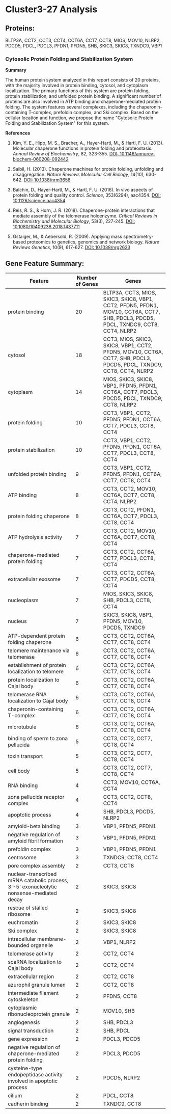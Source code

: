 # Cluster3-27 Analysis

## Proteins: 

BLTP3A, CCT2, CCT3, CCT4, CCT6A, CCT7, CCT8, MIOS, MOV10, NLRP2, PDCD5, PDCL, PDCL3, PFDN1, PFDN5, SHB, SKIC3, SKIC8, TXNDC9, VBP1

### Cytosolic Protein Folding and Stabilization System

**Summary**

The human protein system analyzed in this report consists of 20 proteins, with the majority involved in protein binding, cytosol, and cytoplasm localization. The primary functions of this system are protein folding, protein stabilization, and unfolded protein binding. A significant number of proteins are also involved in ATP binding and chaperone-mediated protein folding. The system features several complexes, including the chaperonin-containing T-complex, prefoldin complex, and Ski complex. Based on the cellular location and function, we propose the name "Cytosolic Protein Folding and Stabilization System" for this system.

**References**

1. Kim, Y. E., Hipp, M. S., Bracher, A., Hayer-Hartl, M., & Hartl, F. U. (2013). Molecular chaperone functions in protein folding and proteostasis. *Annual Review of Biochemistry*, 82, 323-355. [DOI: 10.1146/annurev-biochem-060208-092442](https://doi.org/10.1146/annurev-biochem-060208-092442)

2. Saibil, H. (2013). Chaperone machines for protein folding, unfolding and disaggregation. *Nature Reviews Molecular Cell Biology*, 14(10), 630-642. [DOI: 10.1038/nrm3658](https://doi.org/10.1038/nrm3658)

3. Balchin, D., Hayer-Hartl, M., & Hartl, F. U. (2016). In vivo aspects of protein folding and quality control. *Science*, 353(6294), aac4354. [DOI: 10.1126/science.aac4354](https://doi.org/10.1126/science.aac4354)

4. Reis, R. S., & Horn, J. R. (2018). Chaperone-protein interactions that mediate assembly of the telomerase holoenzyme. *Critical Reviews in Biochemistry and Molecular Biology*, 53(3), 227-245. [DOI: 10.1080/10409238.2018.1437711](https://doi.org/10.1080/10409238.2018.1437711)

5. Gstaiger, M., & Aebersold, R. (2009). Applying mass spectrometry-based proteomics to genetics, genomics and network biology. *Nature Reviews Genetics*, 10(9), 617-627. [DOI: 10.1038/nrg2633](https://doi.org/10.1038/nrg2633)

## Gene Feature Summary: 

| Feature | Number of Genes | Genes |
| --- | --- | --- |
| protein binding | 20 | BLTP3A, CCT3, MIOS, SKIC3, SKIC8, VBP1, CCT2, PFDN5, PFDN1, MOV10, CCT6A, CCT7, SHB, PDCL3, PDCD5, PDCL, TXNDC9, CCT8, CCT4, NLRP2 |
| cytosol | 18 | CCT3, MIOS, SKIC3, SKIC8, VBP1, CCT2, PFDN5, MOV10, CCT6A, CCT7, SHB, PDCL3, PDCD5, PDCL, TXNDC9, CCT8, CCT4, NLRP2 |
| cytoplasm | 14 | MIOS, SKIC3, SKIC8, VBP1, PFDN5, PFDN1, CCT6A, CCT7, PDCL3, PDCD5, PDCL, TXNDC9, CCT8, NLRP2 |
| protein folding | 10 | CCT3, VBP1, CCT2, PFDN5, PFDN1, CCT6A, CCT7, PDCL3, CCT8, CCT4 |
| protein stabilization | 10 | CCT3, VBP1, CCT2, PFDN5, PFDN1, CCT6A, CCT7, PDCL3, CCT8, CCT4 |
| unfolded protein binding | 9 | CCT3, VBP1, CCT2, PFDN5, PFDN1, CCT6A, CCT7, CCT8, CCT4 |
| ATP binding | 8 | CCT3, CCT2, MOV10, CCT6A, CCT7, CCT8, CCT4, NLRP2 |
| protein folding chaperone | 8 | CCT3, CCT2, PFDN1, CCT6A, CCT7, PDCL3, CCT8, CCT4 |
| ATP hydrolysis activity | 7 | CCT3, CCT2, MOV10, CCT6A, CCT7, CCT8, CCT4 |
| chaperone-mediated protein folding | 7 | CCT3, CCT2, CCT6A, CCT7, PDCL3, CCT8, CCT4 |
| extracellular exosome | 7 | CCT3, CCT2, CCT6A, CCT7, PDCD5, CCT8, CCT4 |
| nucleoplasm | 7 | MIOS, SKIC3, SKIC8, SHB, PDCL3, CCT8, CCT4 |
| nucleus | 7 | SKIC3, SKIC8, VBP1, PFDN5, MOV10, PDCD5, TXNDC9 |
| ATP-dependent protein folding chaperone | 6 | CCT3, CCT2, CCT6A, CCT7, CCT8, CCT4 |
|  telomere maintenance via telomerase | 6 | CCT3, CCT2, CCT6A, CCT7, CCT8, CCT4 |
|  establishment of protein localization to telomere | 6 | CCT3, CCT2, CCT6A, CCT7, CCT8, CCT4 |
|  protein localization to Cajal body | 6 | CCT3, CCT2, CCT6A, CCT7, CCT8, CCT4 |
|  telomerase RNA localization to Cajal body | 6 | CCT3, CCT2, CCT6A, CCT7, CCT8, CCT4 |
| chaperonin-containing T-complex | 6 | CCT3, CCT2, CCT6A, CCT7, CCT8, CCT4 |
| microtubule | 6 | CCT3, CCT2, CCT6A, CCT7, CCT8, CCT4 |
| binding of sperm to zona pellucida | 5 | CCT3, CCT2, CCT7, CCT8, CCT4 |
| toxin transport | 5 | CCT3, CCT2, CCT7, CCT8, CCT4 |
| cell body | 5 | CCT3, CCT2, CCT7, CCT8, CCT4 |
| RNA binding | 4 | CCT3, MOV10, CCT6A, CCT4 |
| zona pellucida receptor complex | 4 | CCT3, CCT2, CCT8, CCT4 |
| apoptotic process | 4 | SHB, PDCL3, PDCD5, NLRP2 |
| amyloid-beta binding | 3 | VBP1, PFDN5, PFDN1 |
| negative regulation of amyloid fibril formation | 3 | VBP1, PFDN5, PFDN1 |
| prefoldin complex | 3 | VBP1, PFDN5, PFDN1 |
| centrosome | 3 | TXNDC9, CCT8, CCT4 |
| pore complex assembly | 2 | CCT3, CCT8 |
| nuclear-transcribed mRNA catabolic process, 3'-5' exonucleolytic nonsense-mediated decay | 2 | SKIC3, SKIC8 |
| rescue of stalled ribosome | 2 | SKIC3, SKIC8 |
| euchromatin | 2 | SKIC3, SKIC8 |
| Ski complex | 2 | SKIC3, SKIC8 |
| intracellular membrane-bounded organelle | 2 | VBP1, NLRP2 |
|  telomerase activity | 2 | CCT2, CCT4 |
| scaRNA localization to Cajal body | 2 | CCT2, CCT4 |
| extracellular region | 2 | CCT2, CCT8 |
| azurophil granule lumen | 2 | CCT2, CCT8 |
| intermediate filament cytoskeleton | 2 | PFDN5, CCT8 |
| cytoplasmic ribonucleoprotein granule | 2 | MOV10, SHB |
| angiogenesis | 2 | SHB, PDCL3 |
| signal transduction | 2 | SHB, PDCL |
|  gene expression | 2 | PDCL3, PDCD5 |
| negative regulation of chaperone-mediated protein folding | 2 | PDCL3, PDCD5 |
|  cysteine-type endopeptidase activity involved in apoptotic process | 2 | PDCD5, NLRP2 |
| cilium | 2 | PDCL, CCT8 |
| cadherin binding | 2 | TXNDC9, CCT8 |

